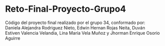 # Reto-Final-Proyecto-Grupo4
Código del proyecto final realizado por el grupo 34, conformado por: Daniela Alejandra Rodriguez Nieto, Edwin Hernan Rojas Neita, Duván Estiven Valencia Velandia, Lina María Vela Muñoz y Jhorman Enrique Osorio Aguirre
